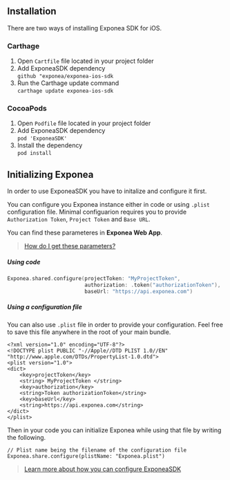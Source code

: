 
## Installation

There are two ways of installing Exponea SDK for iOS.

### Carthage

1. Open `Cartfile` file located in your project folder
2. Add ExponeaSDK dependency  
`github "exponea/exponea-ios-sdk`
3. Run the Carthage update command  
`carthage update exponea-ios-sdk`

### CocoaPods

1. Open `Podfile` file located in your project folder
2. Add ExponeaSDK dependency  
`pod 'ExponeaSDK'`
3. Install the dependency  
`pod install`


## Initializing Exponea
In order to use ExponeaSDK you have to initalize and configure it first.

You can configure you Exponea instance either in code or using
`.plist` configuration file. Minimal configuarion requires you to provide `Authorization Token`, `Project Token` and `Base URL`. 

You can find these parameteres in **Exponea Web App**.
> [How do I get these parameters?](./CONFIGURATION.md)


##### Using code
```swift
Exponea.shared.configure(projectToken: "MyProjectToken",
                         authorization: .token("authorizationToken"),
                         baseUrl: "https://api.exponea.com")
```

##### Using a configuration file

You can also use `.plist` file in order to provide your configuration. Feel free to save this file anywhere in the root of your main bundle.

```
<?xml version="1.0" encoding="UTF-8"?>
<!DOCTYPE plist PUBLIC "-//Apple//DTD PLIST 1.0//EN" "http://www.apple.com/DTDs/PropertyList-1.0.dtd">
<plist version="1.0">
<dict>
	<key>projectToken</key>
	<string> MyProjectToken </string>
	<key>authorization</key>
	<string>Token authorizationToken</string>
	<key>baseUrl</key>
	<string>https://api.exponea.com</string>
</dict>
</plist>

```

Then in your code you can initialize Exponea while using that file by writing the following.

```
// Plist name being the filename of the configuration file
Exponea.share.configure(plistName: "Exponea.plist")
```

> [Learn more about how you can configure ExponeaSDK](../CONFIG.md)
